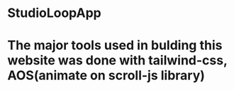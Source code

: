 # StudioLoopApp
# The major tools used in bulding this website was done with tailwind-css, AOS(animate on scroll-js library)